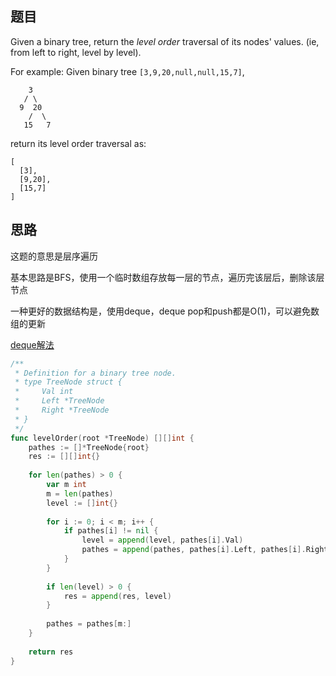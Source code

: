 ## 题目

Given a binary tree, return the *level order* traversal of its nodes' values. (ie, from left to right, level by level).

For example:
Given binary tree `[3,9,20,null,null,15,7]`,

```
    3
   / \
  9  20
    /  \
   15   7
```

return its level order traversal as:

```
[
  [3],
  [9,20],
  [15,7]
]
```

## 思路

这题的意思是层序遍历

基本思路是BFS，使用一个临时数组存放每一层的节点，遍历完该层后，删除该层节点

一种更好的数据结构是，使用deque，deque pop和push都是O(1)，可以避免数组的更新

[deque解法](https://leetcode.com/problems/binary-tree-level-order-traversal/discuss/197348/Python-or-BFS-Queue-tm-(102))

```go
/**
 * Definition for a binary tree node.
 * type TreeNode struct {
 *     Val int
 *     Left *TreeNode
 *     Right *TreeNode
 * }
 */
func levelOrder(root *TreeNode) [][]int {
    pathes := []*TreeNode{root}
    res := [][]int{}
    
    for len(pathes) > 0 {
        var m int
        m = len(pathes)
        level := []int{}
        
        for i := 0; i < m; i++ {
            if pathes[i] != nil {
                level = append(level, pathes[i].Val)
                pathes = append(pathes, pathes[i].Left, pathes[i].Right)
            }
        }
        
        if len(level) > 0 {
            res = append(res, level)
        }
        
        pathes = pathes[m:]
    }
    
    return res
}
```


